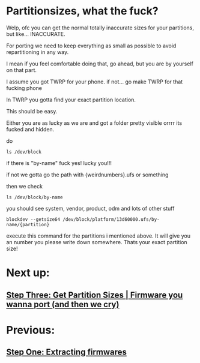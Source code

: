 # Partitionsizes, what the fuck?

Welp, ofc you can get the normal totally inaccurate sizes for your partitions, but like... INACCURATE.

For porting we need to keep everything as small as possible to avoid repartitioning in any way. 

I mean if you feel comfortable doing that, go ahead, but you are by yourself on that part.

I assume you got TWRP for your phone. if not... go make TWRP for that fucking phone

In TWRP you gotta find your exact partition location. 

This should be easy. 

Either you are as lucky as we are and got a folder pretty visible orrrr its fucked and hidden.

do

```ls /dev/block```

if there is "by-name" fuck yes! lucky you!!!

if not we gotta go the path with {weirdnumbers}.ufs or something

then we check 

```ls /dev/block/by-name```

you should see system, vendor, product, odm and lots of other stuff

```blockdev --getsize64 /dev/block/platform/13d60000.ufs/by-name/{partition}```

execute this command for the partitions i mentioned above. It will give you an number you please write down somewhere. Thats your exact partition size!

# Next up:

## [Step Three: Get Partition Sizes | Firmware you wanna port (and then we cry) ](./prtsiz2.md)


# Previous:

##  [Step One: Extracting firmwares](./extrfw.md)